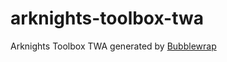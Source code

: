 # arknights-toolbox-twa

Arknights Toolbox TWA generated by [Bubblewrap](https://github.com/GoogleChromeLabs/bubblewrap)
